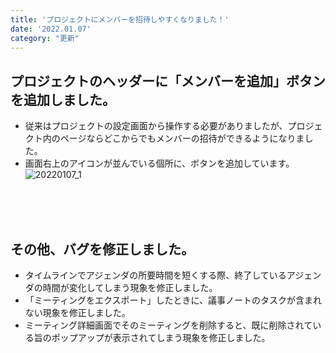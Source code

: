 ```yaml
---
title: 'プロジェクトにメンバーを招待しやすくなりました！'
date: '2022.01.07'
category: "更新"
---
```


## プロジェクトのヘッダーに「メンバーを追加」ボタンを追加しました。
- 従来はプロジェクトの設定画面から操作する必要がありましたが、プロジェクト内のページならどこからでもメンバーの招待ができるようになりました。
- 画面右上のアイコンが並んでいる個所に、ボタンを追加しています。
![20220107_1](https://user-images.githubusercontent.com/92074639/148886199-391e3042-748a-4eff-b419-bb42fe0ffe3a.png)

<br>
<br>
<br>

## その他、バグを修正しました。
- タイムラインでアジェンダの所要時間を短くする際、終了しているアジェンダの時間が変化してしまう現象を修正しました。
- 「ミーティングをエクスポート」したときに、議事ノートのタスクが含まれない現象を修正しました。
- ミーティング詳細画面でそのミーティングを削除すると、既に削除されている旨のポップアップが表示されてしまう現象を修正しました。
